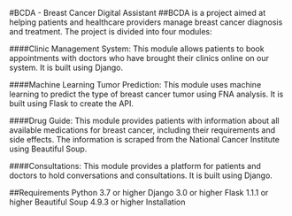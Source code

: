 #BCDA - Breast Cancer Digital Assistant
##BCDA is a project aimed at helping patients and healthcare providers manage breast cancer diagnosis and treatment. The project is divided into four modules:

####Clinic Management System: This module allows patients to book appointments with doctors who have brought their clinics online on our system. It is built using Django.

####Machine Learning Tumor Prediction: This module uses machine learning to predict the type of breast cancer tumor using FNA analysis. It is built using Flask to create the API.

####Drug Guide: This module provides patients with information about all available medications for breast cancer, including their requirements and side effects. The information is scraped from the National Cancer Institute using Beautiful Soup.

####Consultations: This module provides a platform for patients and doctors to hold conversations and consultations. It is built using Django.

##Requirements
Python 3.7 or higher
Django 3.0 or higher
Flask 1.1.1 or higher
Beautiful Soup 4.9.3 or higher
Installation
